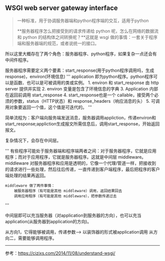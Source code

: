 ## WSGI web server gateway interface

> 一种标准，用于协调服务器端和python程序端的交互，适用于python
>
> **服务器程序怎么把接受到的请求传递给 python 呢，怎么在网络的数据流和 python 的结构体之间转换呢？**这就是 wsgi 做的事情：一套关于程序端和服务器端的规范，或者说统一的接口。

所以这里大概存在了两个角色：服务器程序、python程序，如果复杂一点还会有中间件程序。

服务器程序需要定义两个要素：start_response(用于python程序调用吗，生成response)，environ(环境信息)
'''
    application 即为python程序。python程序可以是函数、也可以是可被调用的类或实例。
    1. environ 和 start_response 由 http server 提供并实现
    2. environ 变量是包含了环境信息的字典
    3. Application 内部在返回前调用 start_response
    4. start_response也是一个 callable，接受两个必须的参数，status（HTTP状态）和 response_headers（响应消息的头）
    5. 可调用对象要返回一个值，这个值是可迭代的。
'''

简单流程为：客户端向服务端发送消息，服务器调用appliction，传递environ和start_response;appliction生成报文所需信息后，调用start_response，开始返回报文。

复杂情况下，会存在中间层。

'''
    有些程序可能处于服务器端和程序端两者之间：对于服务器程序，它就是应用程序；而对于应用程序，它就是服务器程序。这就是中间层 middleware。middleware 对服务器程序和应用是透明的，它像一个代理/管道一样，把接收到的请求进行一些处理，然后往后传递，一直传递到客户端程序，最后把程序的客户端处理的结果再返回。

    middleware 做了两件事情：
        被服务器程序（有可能是其他 middleware）调用，返回结果回去
        调用应用程序（有可能是其他 middleware），把参数传递过去
'''

中间层即可以充当服务器（对application到服务器的方向），也可以充当application(从服务器到application的方向)。

从方向1，它得能够被调用，传递参数--> 以装饰器的形式被application调用
从方向二，需要能够调用程序。     

----------------------------

参考：https://cizixs.com/2014/11/08/understand-wsgi/